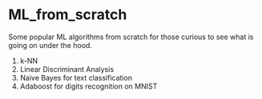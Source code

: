 # ML_from_scratch
Some popular ML algorithms from scratch for those curious to see what is going on under the hood.

1) k-NN 
2) Linear Discriminant Analysis
3) Naive Bayes for text classification
4) Adaboost for digits recognition on MNIST
